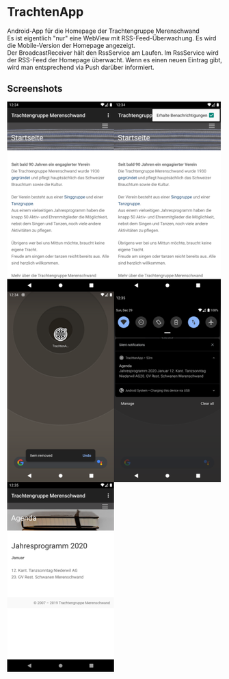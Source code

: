 # TrachtenApp
Android-App für die Homepage der Trachtengruppe Merenschwand  
Es ist eigentlich "nur" eine WebView mit RSS-Feed-Überwachung. Es wird die Mobile-Version der Homepage angezeigt.  
Der BroadcastReceiver hält den RssService am Laufen. Im RssService wird der RSS-Feed der Homepage überwacht. Wenn es einen neuen Eintrag gibt, wird man entsprechend via Push darüber informiert.

## Screenshots
<img alt="Startseite" src="images/Screenshot_1577622873.png?raw=true" width="250" align="left">
<img alt="Benachrichtigungen" src="images/Screenshot_1577622879.png?raw=true" width="250" align="left">
<img alt="App-Icon" src="images/Screenshot_1577622899.png?raw=true" width="250" align="left">
<img alt="Push-Notification" src="images/Screenshot_1577622905.png?raw=true" width="250" align="left">
<img alt="Push-Destination" src="images/Screenshot_1577622911.png?raw=true" width="250" align="left">
